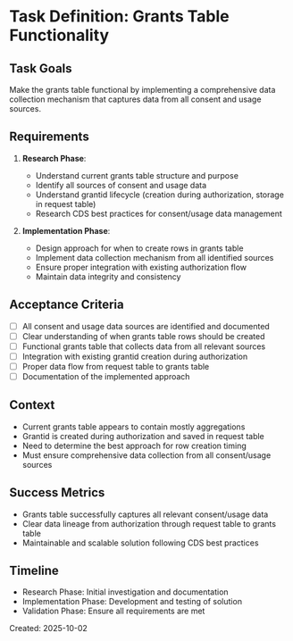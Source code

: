 # Task Definition: Grants Table Functionality

## Task Goals
Make the grants table functional by implementing a comprehensive data collection mechanism that captures data from all consent and usage sources.

## Requirements
1. **Research Phase**:
   - Understand current grants table structure and purpose
   - Identify all sources of consent and usage data
   - Understand grantid lifecycle (creation during authorization, storage in request table)
   - Research CDS best practices for consent/usage data management

2. **Implementation Phase**:
   - Design approach for when to create rows in grants table
   - Implement data collection mechanism from all identified sources
   - Ensure proper integration with existing authorization flow
   - Maintain data integrity and consistency

## Acceptance Criteria
- [ ] All consent and usage data sources are identified and documented
- [ ] Clear understanding of when grants table rows should be created
- [ ] Functional grants table that collects data from all relevant sources
- [ ] Integration with existing grantid creation during authorization
- [ ] Proper data flow from request table to grants table
- [ ] Documentation of the implemented approach

## Context
- Current grants table appears to contain mostly aggregations
- Grantid is created during authorization and saved in request table
- Need to determine the best approach for row creation timing
- Must ensure comprehensive data collection from all consent/usage sources

## Success Metrics
- Grants table successfully captures all relevant consent/usage data
- Clear data lineage from authorization through request table to grants table
- Maintainable and scalable solution following CDS best practices

## Timeline
- Research Phase: Initial investigation and documentation
- Implementation Phase: Development and testing of solution
- Validation Phase: Ensure all requirements are met

Created: 2025-10-02
